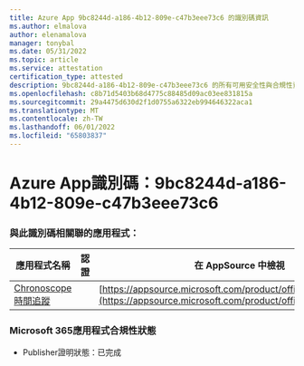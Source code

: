 ```yaml
---
title: Azure App 9bc8244d-a186-4b12-809e-c47b3eee73c6 的識別碼資訊
ms.author: elmalova
author: elenamalova
manager: tonybal
ms.date: 05/31/2022
ms.topic: article
ms.service: attestation
certification_type: attested
description: 9bc8244d-a186-4b12-809e-c47b3eee73c6 的所有可用安全性與合規性資訊。
ms.openlocfilehash: c8b71d5403b68d4775c88485d09ac03ee831815a
ms.sourcegitcommit: 29a4475d630d2f1d0755a6322eb994646322aca1
ms.translationtype: MT
ms.contentlocale: zh-TW
ms.lasthandoff: 06/01/2022
ms.locfileid: "65803837"
---
```

# <a name="azure-app-id-9bc8244d-a186-4b12-809e-c47b3eee73c6"></a>Azure App識別碼：9bc8244d-a186-4b12-809e-c47b3eee73c6


### <a name="apps-associated-with-this-id"></a>與此識別碼相關聯的應用程式：
| **應用程式名稱** | **認證** | **在 AppSource 中檢視** |
|--------------|---------------|-----------------------|
| [Chronoscope 時間追蹤](../forward/WA200003095.md) |  | [https://appsource.microsoft.com/product/office/WA200003095](https://appsource.microsoft.com/product/office/WA200003095) |

### <a name="microsoft-365-app-compliance-status"></a>Microsoft 365應用程式合規性狀態
- Publisher證明狀態：已完成

